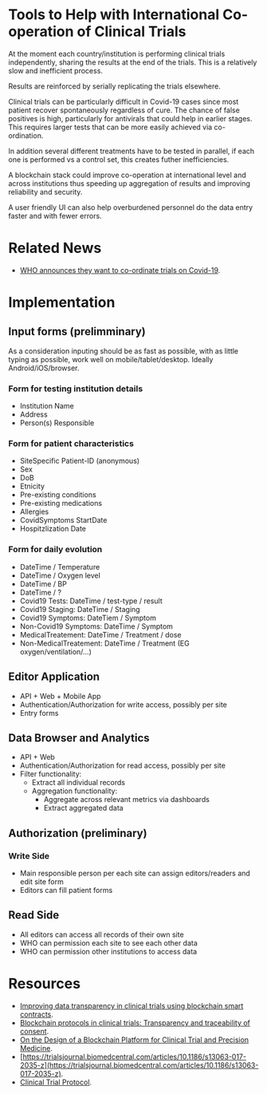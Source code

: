 # Tools to Help with International Co-operation of Clinical Trials

At the moment each country/institution is performing clinical trials independently, sharing the results at the end of the trials. This is a relatively slow and inefficient process. 

Results are reinforced by serially replicating the trials elsewhere. 

Clinical trials can be particularly difficult in Covid-19 cases since most patient recover spontaneously regardless of cure. The chance of false positives is high, particularly for antivirals that could help in earlier stages. This requires larger tests that can be more easily achieved via co-ordination.

In addition several different treatments have to be tested in parallel, if each one is performed vs a control set, this creates futher inefficiencies. 

A blockchain stack could improve co-operation at international level and across institutions thus speeding up aggregation of results and improving reliability and security.

A user friendly UI can also help overburdened personnel do the data entry faster and with fewer errors.

# Related News

* [WHO announces they want to co-ordinate trials on Covid-19](https://www.who.int/dg/speeches/detail/who-director-general-s-opening-remarks-at-the-media-briefing-on-covid-19---18-march-2020).

# Implementation


## Input forms (prelimminary)

As a consideration inputing should be as fast as possible, with as little typing as possible, work well on mobile/tablet/desktop. Ideally Android/iOS/browser.

### Form for testing institution details
* Institution Name
* Address
* Person(s) Responsible

### Form for patient characteristics
* SiteSpecific Patient-ID (anonymous)
* Sex
* DoB
* Etnicity
* Pre-existing conditions
* Pre-existing medications
* Allergies
* CovidSymptoms StartDate
* Hospitzlization Date

### Form for daily evolution 
* DateTime / Temperature
* DateTime / Oxygen level
* DateTime / BP
* DateTime / ?
* Covid19 Tests: DateTime / test-type / result
* Covid19 Staging: DateTime / Staging
* Covid19 Symptoms: DateTiem / Symptom
* Non-Covid19 Symptoms: DateTime / Symptom
* MedicalTreatement: DateTime / Treatment / dose
* Non-MedicalTreatement: DateTime / Treatment (EG oxygen/ventilation/...)

## Editor Application
* API + Web + Mobile App
* Authentication/Authorization for write access, possibly per site
* Entry forms

## Data Browser and Analytics
* API + Web
* Authentication/Authorization for read access, possibly per site
* Filter functionality:
	* Extract all individual records
	* Aggregation functionality:
		* Aggregate across relevant metrics via dashboards
		* Extract aggregated data

## Authorization (preliminary)

### Write Side

* Main responsible person per each site can assign editors/readers and edit site form
* Editors can fill patient forms

## Read Side

* All editors can access all records of their own site
* WHO can permission each site to see each other data
* WHO can permission other institutions to access data

# Resources

* [Improving data transparency in clinical trials using blockchain smart contracts](https://www.ncbi.nlm.nih.gov/pmc/articles/PMC5357027.1/).
* [Blockchain protocols in clinical trials: Transparency and traceability of consent](https://www.ncbi.nlm.nih.gov/pmc/articles/PMC5676196.5/).
* [On the Design of a Blockchain Platform for Clinical Trial and Precision Medicine](https://ieeexplore.ieee.org/abstract/document/7980138).
* [https://trialsjournal.biomedcentral.com/articles/10.1186/s13063-017-2035-z](https://trialsjournal.biomedcentral.com/articles/10.1186/s13063-017-2035-z).
* [Clinical Trial Protocol](https://clinicaltrials.gov/ProvidedDocs/85/NCT01619085/Prot_000.pdf).